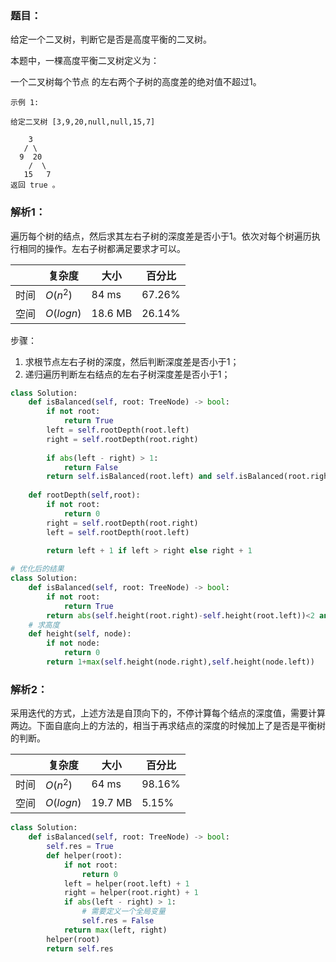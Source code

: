 ### 题目：

给定一个二叉树，判断它是否是高度平衡的二叉树。

本题中，一棵高度平衡二叉树定义为：

一个二叉树每个节点 的左右两个子树的高度差的绝对值不超过1。
```
示例 1:

给定二叉树 [3,9,20,null,null,15,7]

    3
   / \
  9  20
    /  \
   15   7
返回 true 。
```

### 解析1：
遍历每个树的结点，然后求其左右子树的深度差是否小于1。依次对每个树遍历执行相同的操作。左右子树都满足要求才可以。

|  |复杂度|大小|百分比|
|--|--|--|--|
|时间|$O(n^2)$|84 ms|67.26%|
|空间|$O(logn)$|18.6 MB|26.14%|

步骤：
1. 求根节点左右子树的深度，然后判断深度差是否小于1；
2. 递归遍历判断左右结点的左右子树深度差是否小于1；


```python
class Solution:
    def isBalanced(self, root: TreeNode) -> bool:
        if not root:
            return True
        left = self.rootDepth(root.left)
        right = self.rootDepth(root.right)
        
        if abs(left - right) > 1:
            return False
        return self.isBalanced(root.left) and self.isBalanced(root.right)
        
    def rootDepth(self,root):
        if not root:
            return 0
        right = self.rootDepth(root.right)
        left = self.rootDepth(root.left)
        
        return left + 1 if left > right else right + 1

# 优化后的结果
class Solution:
    def isBalanced(self, root: TreeNode) -> bool:
        if not root:
            return True
        return abs(self.height(root.right)-self.height(root.left))<2 and self.isBalanced(root.left) and self.isBalanced(root.right)
	# 求高度
    def height(self, node):
        if not node:
            return 0
        return 1+max(self.height(node.right),self.height(node.left))
```

### 解析2：
采用迭代的方式，上述方法是自顶向下的，不停计算每个结点的深度值，需要计算两边。下面自底向上的方法的，相当于再求结点的深度的时候加上了是否是平衡树的判断。

|  |复杂度|大小|百分比|
|--|--|--|--|
|时间|$O(n^2)$|64 ms|98.16%|
|空间|$O(logn)$|19.7 MB|5.15%|

```python
class Solution:
    def isBalanced(self, root: TreeNode) -> bool:
        self.res = True
        def helper(root):
            if not root:
                return 0
            left = helper(root.left) + 1
            right = helper(root.right) + 1
            if abs(left - right) > 1:
                # 需要定义一个全局变量
                self.res = False
            return max(left, right)
        helper(root)
        return self.res
```